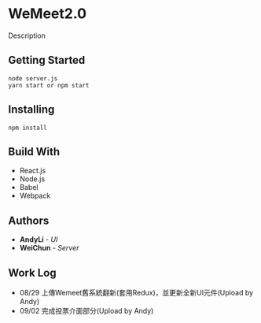 # WeMeet2.0
Description

## Getting Started
```
node server.js 
yarn start or npm start
```

## Installing
```
npm install
```

## Build With
- React.js
- Node.js
- Babel
- Webpack

## Authors
* **AndyLi** - *UI*
* **WeiChun** - *Server*

## Work Log
- 08/29 上傳Wemeet舊系統翻新(套用Redux)，並更新全新UI元件(Upload by Andy)
- 09/02 完成投票介面部分(Upload by Andy) 
